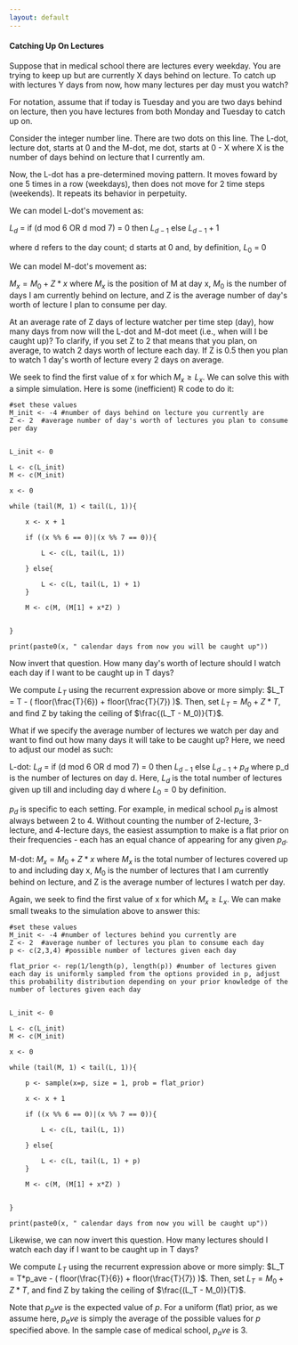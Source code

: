 ```yaml
---
layout: default
---
```



#### Catching Up On Lectures

Suppose that in medical school there are lectures every weekday. You are trying to keep up but are currently X days behind on lecture. To catch up with lectures Y days from now, how many lectures per day must you watch?  

For notation, assume that if today is Tuesday and you are two days behind on lecture, then you have lectures from both Monday and Tuesday to catch up on. 

Consider the integer number line. There are two dots on this line. The L-dot, lecture dot, starts at 0 and the M-dot, me dot, starts at 0 - X where X is the number of days behind on lecture that I currently am. 

Now, the L-dot has a pre-determined moving pattern. It moves foward by one 5 times in a row (weekdays), then does not move for 2 time steps (weekends). It repeats its behavior in perpetuity.

We can model L-dot's movement as: 
	
$L_{d}$ = if (d mod 6 OR d mod 7) = 0 then $L_{d-1}$ else $L_{d-1} + 1$ 

where d refers to the day count; d starts at 0 and, by definition, $L_{0}$ = 0  

We can model M-dot's movement as: 
	
$M_x = M_0 + Z * x$ where $M_x$ is the position of M at day x, $M_0$ is the number of days I am currently behind on lecture, and Z is the average number of day's worth of lecture I plan to consume per day.    

At an average rate of Z days of lecture watcher per time step (day), how many days from now will the L-dot and M-dot meet (i.e., when will I be caught up)? To clarify, if you set Z to 2 that means that you plan, on average, to watch 2 days worth of lecture each day. If Z is 0.5 then you plan to watch 1 day's worth of lecture every 2 days on average.

We seek to find the first value of x for which $M_x \geq L_x$. We can solve this with a simple simulation. Here is some (inefficient) R code to do it:  

	#set these values
	M_init <- -4 #number of days behind on lecture you currently are 
	Z <- 2  #average number of day's worth of lectures you plan to consume per day


	L_init <- 0

	L <- c(L_init)
	M <- c(M_init)

	x <- 0

	while (tail(M, 1) < tail(L, 1)){

		x <- x + 1
		
		if ((x %% 6 == 0)|(x %% 7 == 0)){

			L <- c(L, tail(L, 1))

		} else{

			L <- c(L, tail(L, 1) + 1)
		}

		M <- c(M, (M[1] + x*Z) )


	}

	print(paste0(x, " calendar days from now you will be caught up"))

Now invert that question. How many day's worth of lecture should I watch each day if I want to be caught up in T days?

We compute $L_T$ using the recurrent expression above or more simply: $L_T = T - ( floor(\frac{T}{6}) + floor(\frac{T}{7}) )$. Then, set $L_T = M_0 + Z * T$, and find Z by taking the ceiling of $\frac{(L_T - M_0)}{T}$.  

What if we specify the average number of lectures we watch per day and want to find out how many days it will take to be caught up? Here, we need to adjust our model as such:  


L-dot: $L_{d}$ = if (d mod 6 OR d mod 7) = 0 then $L_{d-1}$ else $L_{d-1} + p_d$ where p_d is the number of lectures on day d. Here, $L_d$ is the total number of lectures given up till and including day d where $L_0 = 0$ by definition.  

$p_d$ is specific to each setting. For example, in medical school $p_d$ is almost always between 2 to 4. Without counting the number of 2-lecture, 3-lecture, and 4-lecture days, the easiest assumption to make is a flat prior on their frequencies - each has an equal chance of appearing for any given $p_d$.  

M-dot: $M_x = M_0 + Z * x$ where $M_x$ is the total number of lectures covered up to and including day x, $M_0$ is the number of lectures that I am currently behind on lecture, and Z is the average number of lectures I watch per day.    

Again, we seek to find the first value of x for which $M_x \geq L_x$. We can make small tweaks to the simulation above to answer this:  

	#set these values
	M_init <- -4 #number of lectures behind you currently are 
	Z <- 2  #average number of lectures you plan to consume each day
	p <- c(2,3,4) #possible number of lectures given each day

	flat_prior <- rep(1/length(p), length(p)) #number of lectures given each day is uniformly sampled from the options provided in p, adjust this probability distribution depending on your prior knowledge of the number of lectures given each day


	L_init <- 0

	L <- c(L_init)
	M <- c(M_init)

	x <- 0

	while (tail(M, 1) < tail(L, 1)){

		p <- sample(x=p, size = 1, prob = flat_prior)

		x <- x + 1
		
		if ((x %% 6 == 0)|(x %% 7 == 0)){

			L <- c(L, tail(L, 1))

		} else{

			L <- c(L, tail(L, 1) + p)
		}

		M <- c(M, (M[1] + x*Z) )


	}

	print(paste0(x, " calendar days from now you will be caught up"))

Likewise, we can now invert this question. How many lectures should I watch each day if I want to be caught up in T days?

We compute $L_T$ using the recurrent expression above or more simply: $L_T = T*p_ave - ( floor(\frac{T}{6}) + floor(\frac{T}{7}) )$. Then, set $L_T = M_0 + Z * T$, and find Z by taking the ceiling of $\frac{(L_T - M_0)}{T}$.  

Note that $p_ave$ is the expected value of $p$. For a uniform (flat) prior, as we assume here, $p_ave$ is simply the average of the possible values for $p$ specified above. In the sample case of medical school, $p_ave$ is 3.  


































